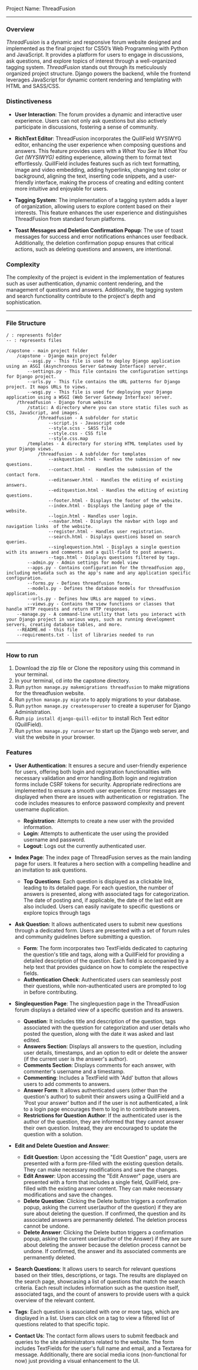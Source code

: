 Project Name: ThreadFusion
- - - -

### Overview ###
_ThreadFusion_ is a dynamic and responsive forum website designed and implemented as the final project for CS50’s Web Programming with Python and JavaScript. It provides a platform for users to engage in discussions, ask questions, and explore topics of interest through a well-organized tagging system.
_ThreadFusion_ stands out through its meticulously organized project structure. Django powers the backend, while the frontend leverages JavaScript for dynamic content rendering and templating with HTML and SASS/CSS.

### Distinctiveness ###
* __User Interaction__: The forum provides a dynamic and interactive user experience. Users can not only ask questions but also actively participate in discussions, fostering a sense of community.

* __RichText Editor__: ThreadFusion incorporates the QuillField WYSIWYG editor, enhancing the user experience when composing questions and answers. This feature provides users with a _What You See Is What You Get (WYSIWYG)_ editing experience, allowing them to format text effortlessly. QuillField includes features such as rich text formatting, image and video embedding, adding hyperlinks, changing text color or background, aligning the text, inserting code snippets, and a user-friendly interface, making the process of creating and editing content more intuitive and enjoyable for users.

* __Tagging System__: The implementation of a tagging system adds a layer of organization, allowing users to explore content based on their interests. This feature enhances the user experience and distinguishes ThreadFusion from standard forum platforms.

* __Toast Messages and Deletion Confirmation Popup__: The use of toast messages for success and error notifications enhances user feedback. Additionally, the deletion confirmation popup ensures that critical actions, such as deleting questions and answers, are intentional.

### Complexity ###
The complexity of the project is evident in the implementation of features such as user authentication, dynamic content rendering, and the management of questions and answers. Additionally, the tagging system and search functionality contribute to the project's depth and sophistication.
- - - -

### File Structure ###
```
/ : represents folder
-- : represents files

/capstone - main project folder
    /capstone - Django main project folder
        --asgi.py - This file is used to deploy Django application using an ASGI (Asynchronous Server Gateway Interface) server.
        --settings.py - This file contains the configuration settings for Django project.
        --urls.py - This file contains the URL patterns for Django project. It maps URLs to views.
        --wsgi.py - This file is used for deploying your Django application using a WSGI (Web Server Gateway Interface) server.
    /threadfusion - Django forum website
        /static: A directory where you can store static files such as CSS, JavaScript, and images.
            /threadfusion - A subfolder for static
                --script.js - Javascript code
                --style.scss - SASS file
                --style.css - CSS file
                --style.css.map
        /templates - A directory for storing HTML templates used by your Django views.
            /threadfusion - A subfolder for templates
                --askquestion.html - Handles the submission of new questions.
                --contact.html -  Handles the submission of the contact form.
                --editanswer.html - Handles the editing of existing answers.
                --editquestion.html - Handles the editing of existing questions.
                --footer.html - Displays the footer of the website.
                --index.html - Displays the landing page of the website.
                --login.html - Handles user login.
                --navbar.html - Displays the navbar with logo and navigation links  of the website.
                --register.html - Handles user registration.
                --search.html - Displays questions based on search queries.
                --singlequestion.html - Displays a single question with its answers and comments and a quill-field to post answers.
                --tags.html - Displays questions filtered by tags.
        --admin.py - Admin settings for model view
        --apps.py - Contains configuration for the threadfusion app, including metadata such as the app's name and any application specific configuration.
        --forms.py - Defines threadfusion forms.
        --models.py - Defines the database models for threadfusion application.
        --urls.py - Defines how URLs are mapped to views.
        --views.py - Contains the view functions or classes that handle HTTP requests and return HTTP responses.
    --manage.py - A command-line utility that lets you interact with your Django project in various ways, such as running development servers, creating database tables, and more.
    --README.md - this file
    --requirements.txt - list of libraries needed to run
```

- - - - 

### How to run ###
1. Download the zip file or Clone the repository using this command in your terminal.
2. In your terminal, cd into the capstone directory.
3. Run `python manage.py makemigrations threadfusion` to make migrations for the threadfusion website.
4. Run `python manage.py migrate` to apply migrations to your database.
5. Run `python manage.py createsuperuser` to create a superuser for Django Administration.
6. Run `pip install django-quill-editor` to install Rich Text editor (QuillField). 
7. Run `python manage.py runserver` to start up the Django web server, and visit the website in your browser.

### Features ###
* __User Authentication__: It ensures a secure and user-friendly experience for users, offering both login and registration functionalities with necessary validation and error handling.Both login and registration forms include CSRF tokens for security. Appropriate redirections are implemented to ensure a smooth user experience. Error messages are displayed when there are issues with authentication or registration. The code includes measures to enforce password complexity and prevent username duplication.
	* __Registration__: Attempts to create a new user with the provided information.
	* __Login__: Attempts to authenticate the user using the provided username and password.
	* __Logout__: Logs out the currently authenticated user.

* __Index Page__: The index page of ThreadFusion serves as the main landing page for users. It features a hero section with a compelling headline and an invitation to ask questions.
	* __Top Questions__: Each question is displayed as a clickable link, leading to its detailed page. For each question, the number of answers is presented, along with associated tags for categorization. The date of posting and, if applicable, the date of the last edit are also included. Users can easily navigate to specific questions or explore topics through tags 

* __Ask Question__: It allows authenticated users to submit new questions through a dedicated form. Users are presented with a set of forum rules and community guidelines before submitting a question.
	* __Form__: The form incorporates two TextFields dedicated to capturing the question's title and tags, along with a QuillField for providing a detailed description of the question. Each field is accompanied by a help text that provides guidance on how to complete the respective fields.
	* __Authentication Check__: Authenticated users can seamlessly post their questions, while non-authenticated users are prompted to log in before contributing.  


* __Singlequestion Page__: The singlequestion page in the ThreadFusion forum displays a detailed view of a specific question and its answers.
	* __Question__:  It includes title and description of the question, tags associated with the question for categorization and user details who posted the question, along with the date it was asked and last edited.
	* __Answers Section__: Displays all answers to the question, including user details, timestamps, and an option to edit or delete the answer (if the current user is the answer's author).
	* __Comments Section__: Displays comments for each answer, with commenter's username and a timestamp.
	* __Commenting__: Includes a TextField with 'Add' button that allows users to add comments to answers.
	* __Answer Form__: It allows authenticated users (other than the question's author) to submit their answers using a QuillField and a 'Post your answer' button and if the user is not authenticated, a link to a login page encourages them to log in to contribute answers. 
	* __Restrictions for Question Author__: If the authenticated user is the author of the question, they are informed that they cannot answer their own question. Instead, they are encouraged to update the question with a solution.

* __Edit and Delete Question and Answer__: 
	* __Edit Question__: Upon accessing the "Edit Question" page, users are presented with a form pre-filled with the existing question details. They can make necessary modifications and save the changes.
	* __Edit Answer__: Upon accessing the "Edit Answer" page, users are presented with a form that includes a single field, QuillField, pre-filled with the existing answer content. They can make necessary modifications and save the changes.
	* __Delete Question__: Clicking the Delete button triggers a confirmation popup, asking the current user(author of the question) if they are sure about deleting the question. If confirmed, the question and its associated answers are permanently deleted. The deletion process cannot be undone.
	* __Delete Answer__: Clicking the Delete button triggers a confirmation popup, asking the current user(author of the Answer) if they are sure about deleting the answer because the deletion process cannot be undone. If confirmed, the answer and its associated comments are permanently deleted.

* __Search Questions__: It allows users to search for relevant questions based on their titles, descriptions, or tags. The results are displayed on the search page, showcasing a list of questions that match the search criteria. Each result includes information such as the question itself, associated tags, and the count of answers to provide users with a quick overview of the relevant content.

* __Tags__: Each question is associated with one or more tags, which are displayed in a list. Users can click on a tag to view a filtered list of questions related to that specific topic.

* __Contact Us__: The contact form allows users to submit feedback and queries to the site administrators related to the website. The form includes TextFields for the user's full name and email, and a Textarea for message. Additionally, there are social media icons (non-functional for now) just providing a visual enhancement to the UI.